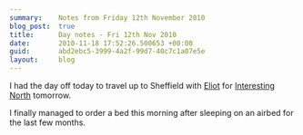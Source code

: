 ```yaml
---
summary:    Notes from Friday 12th November 2010
blog_post:  true
title:      Day notes - Fri 12th Nov 2010
date:       2010-11-18 17:52:26.500653 +00:00
guid:       abd2ebc5-3999-4a2f-99d7-40c7c1a07e5e
layout:     blog
---
```

I had the day off today to travel up to Sheffield with [Eliot](http://www.eliotfineberg.com/) for [Interesting North](http://www.interestingnorth.com/) tomorrow.

I finally managed to order a bed this morning after sleeping on an airbed for the last few months.
